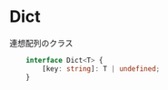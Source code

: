 # Dict

連想配列のクラス

```typescript
    interface Dict<T> {
        [key: string]: T | undefined;
    }
```
